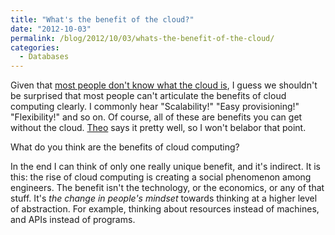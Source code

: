 ```yaml
---
title: "What's the benefit of the cloud?"
date: "2012-10-03"
permalink: /blog/2012/10/03/whats-the-benefit-of-the-cloud/
categories:
  - Databases
---
```

Given that [most people don't know what the cloud is][1], I guess we shouldn't be surprised that most people can't articulate the benefits of cloud computing clearly. I commonly hear "Scalability!" "Easy provisioning!" "Flexibility!" and so on. Of course, all of these are benefits you can get without the cloud. [Theo][2] says it pretty well, so I won't belabor that point.

What do you think are the benefits of cloud computing?

In the end I can think of only one really unique benefit, and it's indirect. It is this: the rise of cloud computing is creating a social phenomenon among engineers. The benefit isn't the technology, or the economics, or any of that stuff. It's *the change in people's mindset* towards thinking at a higher level of abstraction. For example, thinking about resources instead of machines, and APIs instead of programs.

 [1]: http://www.citrix.com/news/announcements/aug-2012/most-americans-confused-by-cloud-computing-according-to-national.html
 [2]: http://omniti.com/seeds/the-cloud-is-great-stop-the-hype
